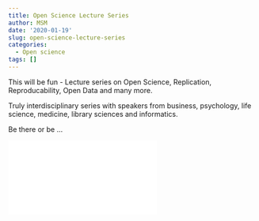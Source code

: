 ```yaml
---
title: Open Science Lecture Series
author: MSM
date: '2020-01-19'
slug: open-science-lecture-series
categories:
  - Open science
tags: []
---
```


This will be fun - Lecture series on Open Science, Replication, Reproducability, Open Data and many more.

Truly interdisciplinary series with speakers from business, psychology, life science, medicine, library sciences and informatics.

Be there or be ...

![](/img/OpenScience2020.pdf)
